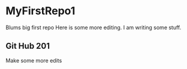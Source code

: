 # MyFirstRepo1
Blums big first repo
Here is some more editing.
I am writing some stuff.
## Git Hub 201
Make some more edits
